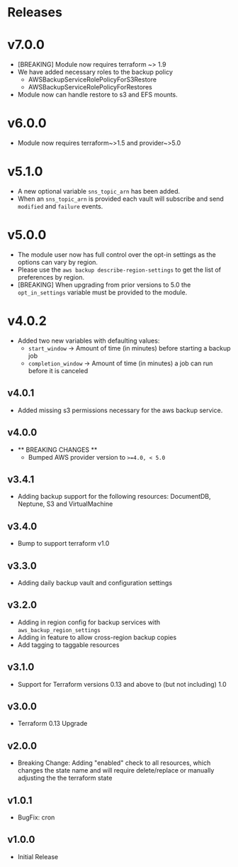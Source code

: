 # Releases

# v7.0.0
- [BREAKING] Module now requires terraform ~> 1.9
- We have added necessary roles to the backup policy
  - AWSBackupServiceRolePolicyForS3Restore
  - AWSBackupServiceRolePolicyForRestores
- Module now can handle restore to s3 and EFS mounts. 

# v6.0.0
- Module now requires terraform~>1.5 and provider~>5.0

# v5.1.0
- A new optional variable `sns_topic_arn` has been added.
- When an `sns_topic_arn` is provided each vault will subscribe and send `modified` and `failure` events.

# v5.0.0

- The module user now has full control over the opt-in settings as the options can vary by region.
- Please use the `aws backup describe-region-settings` to get the list of preferences by region.
- [BREAKING] When upgrading from prior versions to 5.0 the `opt_in_settings` variable must be provided to the module.

# v4.0.2

- Added two new variables with defaulting values:
  - `start_window` -> Amount of time (in minutes) before starting a backup job
  - `completion_window` -> Amount of time (in minutes) a job can run before it is canceled

## v4.0.1

- Added missing s3 permissions necessary for the aws backup service.

## v4.0.0

- ** BREAKING CHANGES **
  - Bumped AWS provider version to `>=4.0, < 5.0`

## v3.4.1
* Adding backup support for the following resources: DocumentDB, Neptune, S3 and VirtualMachine

## v3.4.0
* Bump to support terraform v1.0

## v3.3.0
* Adding daily backup vault and configuration settings

## v3.2.0

* Adding in region config for backup services with `aws_backup_region_settings`
* Adding in feature to allow cross-region backup copies
* Add tagging to taggable resources

## v3.1.0

* Support for Terraform versions 0.13 and above to (but not including) 1.0

## v3.0.0

* Terraform 0.13 Upgrade

## v2.0.0

* Breaking Change: Adding "enabled" check to all resources, which changes the state name and will require delete/replace or manually adjusting the the terraform state

## v1.0.1

* BugFix: cron

## v1.0.0

* Initial Release
